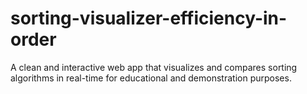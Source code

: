 # sorting-visualizer-efficiency-in-order
A clean and interactive web app that visualizes and compares sorting algorithms in real-time for educational and demonstration purposes.
